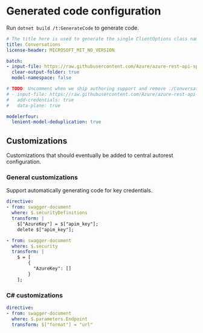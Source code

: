 # Generated code configuration

Run `dotnet build /t:GenerateCode` to generate code.

``` yaml
# The title here is used to generate the single ClientOptions class name.
title: Conversations
license-header: MICROSOFT_MIT_NO_VERSION

batch:
- input-file: https://raw.githubusercontent.com/Azure/azure-rest-api-specs/472892b0addc164993e68f48fb2629c664c08065/specification/cognitiveservices/data-plane/Language/preview/2022-03-01-preview/analyzeconversations.json
  clear-output-folder: true
  model-namespace: false

# TODO: Uncomment when we ship authoring support and remove ./ConversationsClientOptions.cs.
# - input-file: https://raw.githubusercontent.com/Azure/azure-rest-api-specs/33138867cd88a4a8689feb591a98dda26d96a63e/specification/cognitiveservices/data-plane/Language/preview/2021-07-15-preview/analyzeconversations-authoring.json
#   add-credentials: true
#   data-plane: true

modelerfour:
  lenient-model-deduplication: true
```

## Customizations

Customizations that should eventually be added to central autorest configuration.

### General customizations

Support automatically generating code for key credentials.

``` yaml
directive:
- from: swagger-document
  where: $.securityDefinitions
  transform: |
    $["AzureKey"] = $["apim_key"];
    delete $["apim_key"];

- from: swagger-document
  where: $.security
  transform: |
    $ = [
        {
          "AzureKey": []
        }
    ];
```

### C# customizations

``` yaml
directive:
- from: swagger-document
  where: $.parameters.Endpoint
  transform: $["format"] = "url"
```

